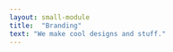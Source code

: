 ```yaml
---
layout: small-module
title:  "Branding"
text: "We make cool designs and stuff."
---
```


[jekyll-docs]: https://jekyllrb.com/docs/home
[jekyll-gh]:   https://github.com/jekyll/jekyll
[jekyll-talk]: https://talk.jekyllrb.com/
